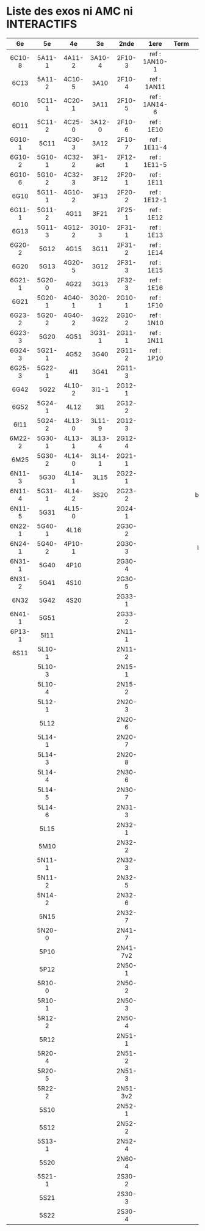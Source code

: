# Liste des exos ni AMC ni INTERACTIFS

|6e|5e|4e|3e|2nde|1ere|Term|Reste|
|:-:|:-:|:-:|:-:|:-:|:-:|:-:|:-:|
|6C10-8|5A11-1|4A11-2|3A10-4|2F10-3|ref : 1AN10-1||beta3I12|
|6C13|5A11-2|4C10-5|3A10|2F10-4|ref : 1AN11||beta2F31|
|6D10|5C11-1|4C20-1|3A11|2F10-5|ref : 1AN14-6||beta3F23|
|6D11|5C11-2|4C25-0|3A12-0|2F10-6|ref : 1E10||beta3G15|
|6G10-1|5C11|4C30-3|3A12|2F10-7|ref : 1E11-4||beta3S20-1|
|6G10-2|5G10-1|4C32-2|3F1-act|2F12-1|ref : 1E11-5||beta3s21|
|6G10-6|5G10-2|4C32-3|3F12|2F20-1|ref : 1E11||beta4C31|
|6G10|5G11-1|4G10-2|3F13|2F20-2|ref : 1E12-1||beta4G20-3|
|6G11-1|5G11-2|4G11|3F21|2F25-1|ref : 1E12||beta4G20-4|
|6G13|5G11-3|4G12-2|3G10-3|2F31-1|ref : 1E13||beta5G30-2|
|6G20-2|5G12|4G15|3G11|2F31-2|ref : 1E14||beta6C33-1|
|6G20|5G13|4G20-5|3G12|2F31-3|ref : 1E15||beta6test2|
|6G21-1|5G20-0|4G22|3G13|2F32-3|ref : 1E16||beta6test2021|
|6G21|5G20-1|4G40-1|3G20-1|2G10-1|ref : 1F10||betaAleaFigure|
|6G23-2|5G20-2|4G40-2|3G22|2G10-2|ref : 1N10||betaAsymptotesObliques|
|6G23-3|5G20|4G51|3G31-1|2G11-1|ref : 1N11||betaEqCarreDansC|
|6G24-3|5G21-1|4G52|3G40|2G11-2|ref : 1P10||betaEquations|
|6G25-3|5G22-1|4I1|3G41|2G11-3|||betaEquationsLog|
|6G42|5G22|4L10-2|3I1-1|2G12-1|||betaEqValAbs|
|6G52|5G24-1|4L12|3I1|2G12-2|||betaExo3d|
|6I11|5G24-2|4L13-0|3L11-9|2G12-3|||betaExoLimite|
|6M22-2|5G30-1|4L13-1|3L13-4|2G12-4|||betaExoSimpleMatthieu|
|6M25|5G30-2|4L14-0|3L14-1|2G21-1|||betaModele10_simple_question-reponse|
|6N11-3|5G30|4L14-1|3L15|2G22-1|||betaModele11_parametrable|
|6N11-4|5G31-1|4L14-2|3S20|2G23-2|||betaModele20_plusieurs_types_de_questions|
|6N11-5|5G31|4L15-0||2G24-1|||betaModele21_parametrables|
|6N22-1|5G40-1|4L16||2G30-2|||betaModele22_avec_une_serie_de_valeurs|
|6N24-1|5G40-2|4P10-1||2G30-3|||betaModele30_constructions_géométriques|
|6N31-1|5G40|4P10||2G30-4|||betaModele31_parametrables|
|6N31-2|5G41|4S10||2G30-5|||betaModele40_tableau_proportionnalite|
|6N32|5G42|4S20||2G33-1|||betaModele41_tableau_signes_variations|
|6N41-1|5G51|||2G33-2|||betaModele50_Mathsteps|
|6P13-1|5I11|||2N11-1|||betaPol|
|6S11|5L10-1|||2N11-2|||betaProbaAouB|
||5L10-3|||2N15-1|||betaProbabilites|
||5L10-4|||2N15-2|||betaProbabilitesJC|
||5L12-1|||2N20-3|||betaProblemesConcretPourcentage|
||5L12|||2N20-6|||betaPuissances|
||5L14-1|||2N20-7|||betarotation3d|
||5L14-3|||2N20-8|||betaSpline|
||5L14-4|||2N30-6|||betaSys2x2CombLin|
||5L14-5|||2N30-7|||betaTestRapporteur|
||5L14-6|||2N31-3|||betaTracerParabole|
||5L15|||2N32-1|||moule_a_exo_mathalea|
||5M10|||2N32-2|||moule_a_exo_mathalea2d|
||5N11-1|||2N32-3|||c3C10-2|
||5N11-2|||2N32-5|||c3I11|
||5N14-2|||2N32-6|||c3N10|
||5N15|||2N32-7|||c3N23|
||5N20-0|||2N41-7|||can6I01|
||5P10|||2N41-7v2|||CM020|
||5P12|||2N50-1|||CM021|
||5R10-0|||2N50-2|||ExC100|
||5R10-1|||2N50-3|||HPC100|
||5R12-2|||2N50-4|||PEA11-1|
||5R12|||2N51-1|||PEA11|
||5R20-4|||2N51-2|||PEA12|
||5R20-5|||2N51-3|||PEA13|
||5R22-2|||2N51-3v2|||PEG20|
||5S10|||2N52-1|||PEG21|
||5S12|||2N52-2|||PEG22|
||5S13-1|||2N52-4|||PEG23|
||5S20|||2N60-4|||PEG24|
||5S21-1|||2S30-2|||P003|
||5S21|||2S30-3|||P004|
||5S22|||2S30-4|||P005|
